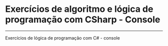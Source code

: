 # Exercícios de algoritmo e lógica de programação com CSharp - Console 
***
 Exercícios de lógica de programação com C# - console

